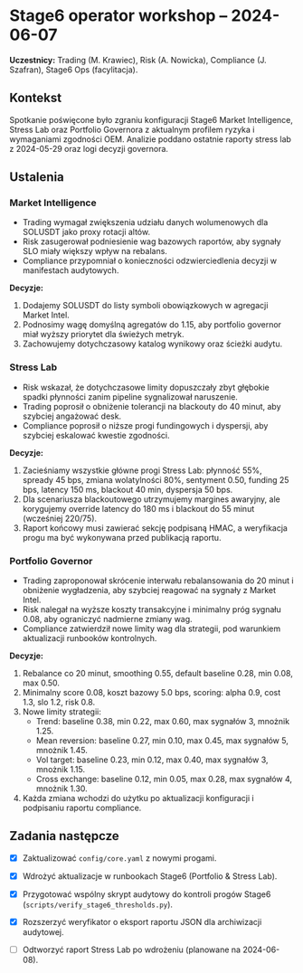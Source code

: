 # Stage6 operator workshop – 2024-06-07

**Uczestnicy:** Trading (M. Krawiec), Risk (A. Nowicka), Compliance (J. Szafran), Stage6 Ops (facylitacja).

## Kontekst
Spotkanie poświęcone było zgraniu konfiguracji Stage6 Market Intelligence, Stress Lab oraz Portfolio Governora z aktualnym profilem ryzyka i wymaganiami zgodności OEM. Analizie poddano ostatnie raporty stress lab z 2024-05-29 oraz logi decyzji governora.

## Ustalenia

### Market Intelligence
- Trading wymagał zwiększenia udziału danych wolumenowych dla SOLUSDT jako proxy rotacji altów.
- Risk zasugerował podniesienie wag bazowych raportów, aby sygnały SLO miały większy wpływ na rebalans.
- Compliance przypomniał o konieczności odzwierciedlenia decyzji w manifestach audytowych.

**Decyzje:**
1. Dodajemy SOLUSDT do listy symboli obowiązkowych w agregacji Market Intel.
2. Podnosimy wagę domyślną agregatów do 1.15, aby portfolio governor miał wyższy priorytet dla świeżych metryk.
3. Zachowujemy dotychczasowy katalog wynikowy oraz ścieżki audytu.

### Stress Lab
- Risk wskazał, że dotychczasowe limity dopuszczały zbyt głębokie spadki płynności zanim pipeline sygnalizował naruszenie.
- Trading poprosił o obniżenie tolerancji na blackouty do 40 minut, aby szybciej angażować desk.
- Compliance poprosił o niższe progi fundingowych i dyspersji, aby szybciej eskalować kwestie zgodności.

**Decyzje:**
1. Zacieśniamy wszystkie główne progi Stress Lab: płynność 55%, spready 45 bps, zmiana wolatylności 80%, sentyment 0.50, funding 25 bps, latency 150 ms, blackout 40 min, dyspersja 50 bps.
2. Dla scenariusza blackoutowego utrzymujemy margines awaryjny, ale korygujemy override latency do 180 ms i blackout do 55 minut (wcześniej 220/75).
3. Raport końcowy musi zawierać sekcję podpisaną HMAC, a weryfikacja progu ma być wykonywana przed publikacją raportu.

### Portfolio Governor
- Trading zaproponował skrócenie interwału rebalansowania do 20 minut i obniżenie wygładzenia, aby szybciej reagować na sygnały z Market Intel.
- Risk nalegał na wyższe koszty transakcyjne i minimalny próg sygnału 0.08, aby ograniczyć nadmierne zmiany wag.
- Compliance zatwierdził nowe limity wag dla strategii, pod warunkiem aktualizacji runbooków kontrolnych.

**Decyzje:**
1. Rebalance co 20 minut, smoothing 0.55, default baseline 0.28, min 0.08, max 0.50.
2. Minimalny score 0.08, koszt bazowy 5.0 bps, scoring: alpha 0.9, cost 1.3, slo 1.2, risk 0.8.
3. Nowe limity strategii:
   - Trend: baseline 0.38, min 0.22, max 0.60, max sygnałów 3, mnożnik 1.25.
   - Mean reversion: baseline 0.27, min 0.10, max 0.45, max sygnałów 5, mnożnik 1.45.
   - Vol target: baseline 0.23, min 0.12, max 0.40, max sygnałów 3, mnożnik 1.15.
   - Cross exchange: baseline 0.12, min 0.05, max 0.28, max sygnałów 4, mnożnik 1.30.
4. Każda zmiana wchodzi do użytku po aktualizacji konfiguracji i podpisaniu raportu compliance.

## Zadania następcze
- [x] Zaktualizować `config/core.yaml` z nowymi progami.
- [x] Wdrożyć aktualizacje w runbookach Stage6 (Portfolio & Stress Lab).
- [x] Przygotować wspólny skrypt audytowy do kontroli progów Stage6 (`scripts/verify_stage6_thresholds.py`).
- [x] Rozszerzyć weryfikator o eksport raportu JSON dla archiwizacji audytowej.
- [ ] Odtworzyć raport Stress Lab po wdrożeniu (planowane na 2024-06-08).

